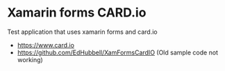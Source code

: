 # Xamarin forms CARD.io

Test application that uses xamarin forms and card.io

- https://www.card.io
- https://github.com/EdHubbell/XamFormsCardIO (Old sample code not working)
